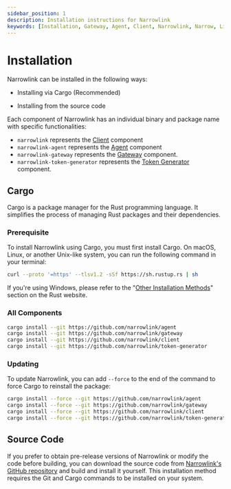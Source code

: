 ```yaml
---
sidebar_position: 1
description: Installation instructions for Narrowlink
keywords: [Installation, Gateway, Agent, Client, Narrowlink, Narrow, Link, Networking, Internet, Security, Privacy, Open Source, Self-hosted, Tutorial, How-to, Guide, Nat, Firewall, Proxy, Reverse Proxy, Tunnel, Rust]
---
```


# Installation

Narrowlink can be installed in the following ways:

- Installing via Cargo (Recommended)
 <!-- - Downloading the precompiled binary from the website -->
- Installing from the source code

Each component of Narrowlink has an individual binary and package name with specific functionalities:

- `narrowlink` represents the [Client] component
- `narrowlink-agent` represents the [Agent] component
- `narrowlink-gateway` represents the [Gateway] component.
- `narrowlink-token-generator` represents the [Token Generator] component.

## Cargo

Cargo is a package manager for the Rust programming language. It simplifies the process of managing Rust packages and their dependencies.

### Prerequisite

To install Narrowlink using Cargo, you must first install Cargo. On macOS, Linux, or another Unix-like system, you can run the following command in your terminal:

```bash
curl --proto '=https' --tlsv1.2 -sSf https://sh.rustup.rs | sh
```

If you're using Windows, please refer to the "[Other Installation Methods]" section on the Rust website.

### All Components
```bash
cargo install --git https://github.com/narrowlink/agent
cargo install --git https://github.com/narrowlink/gateway
cargo install --git https://github.com/narrowlink/client
cargo install --git https://github.com/narrowlink/token-generator
```
<!-- ```bash
cargo install narrowlink-client narrowlink-agent narrowlink-gateway narrowlink-token-generator
```

You can also install each component individually:

### Agent

```bash
cargo install narrowlink-client
``` -->

### Updating

To update Narrowlink, you can add ```--force``` to the end of the command to force Cargo to reinstall the package:

<!-- ```bash
cargo install --force narrowlink-client narrowlink-agent narrowlink-gateway narrowlink-token-generator
``` -->

```bash
cargo install --force --git https://github.com/narrowlink/agent
cargo install --force --git https://github.com/narrowlink/gateway
cargo install --force --git https://github.com/narrowlink/client
cargo install --force --git https://github.com/narrowlink/token-generator
```

<!-- or you can use ([cargo-update]) command to update all installed packages.

```bash
cargo install cargo-update
```

```bash
cargo install-update narrowlink-client narrowlink-agent narrowlink-gateway narrowlink-token-generator
``` -->

<!-- ## Precompiled Binary
If you prefer to use precompiled binaries, they are available on the GitHub release page. Currently, we provide binaries for Linux, macOS, and Windows platforms for both ARM and x86 architectures. However, it's worth noting that Narrowlink is not limited to these platforms - you can build for other targets using alternative installation methods.
### Client
```https://github.com/narrowlink/client/releases```
### Agent
```https://github.com/narrowlink/agent/releases```
### Gateway
```https://github.com/narrowlink/gateway/releases``` -->

## Source Code

If you prefer to obtain pre-release versions of Narrowlink or modify the code before building, you can download the source code from [Narrowlink's GitHub repository] and build and install it yourself. This installation method requires the Git and Cargo commands to be installed on your system.



[Client]: /docs/client/
[Agent]: /docs/agent/
[Gateway]: /docs/gateway/
[Token Generator]: /docs/token-generator/
[Other Installation Methods]: https://forge.rust-lang.org/infra/other-installation-methods.html
[cargo-update]: https://github.com/nabijaczleweli/cargo-update
[Narrowlink's GitHub repository]: https://github.com/narrowlink/